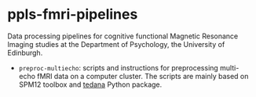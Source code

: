 # ppls-fmri-pipelines
Data processing pipelines for cognitive functional Magnetic Resonance Imaging studies at the Department of Psychology, the University of Edinburgh.

* `preproc-multiecho`: scripts and instructions for preprocessing multi-echo fMRI data on a computer cluster. The scripts are mainly based on SPM12 toolbox and [tedana](https://tedana.readthedocs.io) Python package.

